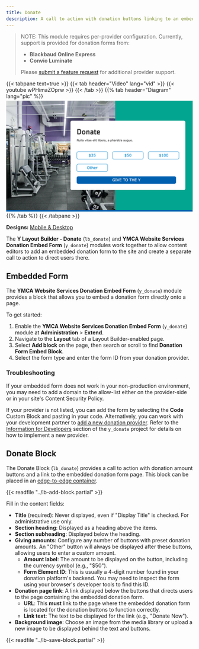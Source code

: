 ```yaml
---
title: Donate
description: A call to action with donation buttons linking to an embedded form.
---
```


> NOTE: This module requires per-provider configuration. Currently, support is provided for donation forms from:
> - **Blackbaud Online Express**
> - **Convio Luminate**
>
> Please [submit a feature request](/roadmap) for additional provider support.

{{< tabpane text=true >}}
  {{< tab header="Video" lang="vid" >}}
    {{< youtube wPHimaZOprw >}}
  {{< /tab >}}
  {{% tab header="Diagram" lang="pic" %}}
![Donate Block Screenshot](lb-donate--block.png)
  {{% /tab %}}
{{< /tabpane >}}

**Designs:** [Mobile & Desktop](<../../../../../../assets/img/designs/lb-ui-kit/Donate.jpg>)

The **Y Layout Builder - Donate** (`lb_donate`) and **YMCA Website Services Donation Embed Form** (`y_donate`) modules work together to allow content editors to add an embedded donation form to the site and create a separate call to action to direct users there.

## Embedded Form

The **YMCA Website Services Donation Embed Form** (`y_donate`) module provides a block that allows you to embed a donation form directly onto a page.

To get started:

1.  Enable the **YMCA Website Services Donation Embed Form** (`y_donate`) module at **Administration** > **Extend**.
2.  Navigate to the **Layout** tab of a Layout Builder-enabled page.
3.  Select **Add block** on the page, then search or scroll to find **Donation Form Embed Block**.
4.  Select the form type and enter the form ID from your donation provider.

### Troubleshooting

If your embedded form does not work in your non-production environment, you may need to add a domain to the allow-list either on the provider-side or in your site's Content Security Policy.

If your provider is not listed, you can add the form by selecting the **Code** Custom Block and pasting in your code. Alternatively, you can work with your development partner to [add a new donation provider](https://git.drupalcode.org/project/y_donate#information-for-developers).  Refer to the [Information for Developers](https://git.drupalcode.org/project/y_donate#information-for-developers) section of the `y_donate` project for details on how to implement a new provider.

## Donate Block

The Donate Block (`lb_donate`) provides a call to action with donation amount buttons and a link to the embedded donation form page. This block can be placed in an [edge-to-edge container](../advanced-options#layout-styles).

{{< readfile "../lb-add-block.partial" >}}

Fill in the content fields:

*   **Title** (required): Never displayed, even if "Display Title" is checked. For administrative use only.
*   **Section heading**: Displayed as a heading above the items.
*   **Section subheading**: Displayed below the heading.
*   **Giving amounts**: Configure any number of buttons with preset donation amounts. An "Other" button will always be displayed after these buttons, allowing users to enter a custom amount.
    *   **Amount label**: The amount to be displayed on the button, including the currency symbol (e.g., "$50").
    *   **Form Element ID**: This is usually a 4-digit number found in your donation platform's backend. You may need to inspect the form using your browser's developer tools to find this ID.
*   **Donation page link**: A link displayed below the buttons that directs users to the page containing the embedded donation form.
    *   **URL**:  This **must** link to the page where the embedded donation form is located for the donation buttons to function correctly.
    *   **Link text**: The text to be displayed for the link (e.g., "Donate Now").
*   **Background image**: Choose an image from the media library or upload a new image to be displayed behind the text and buttons.

{{< readfile "../lb-save-block.partial" >}}

